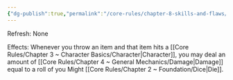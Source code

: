 ```yaml
---
{"dg-publish":true,"permalink":"/core-rules/chapter-8-skills-and-flaws/skill-list/might/rank-2/throwing/"}
---
```


Refresh: None

Effects:
Whenever you throw an item and that item hits a [[Core Rules/Chapter 3 ~ Character Basics/Character\|Character]], you may deal an amount of [[Core Rules/Chapter 4 ~ General Mechanics/Damage\|Damage]] equal to a roll of you Might [[Core Rules/Chapter 2 ~ Foundation/Dice\|Die]].